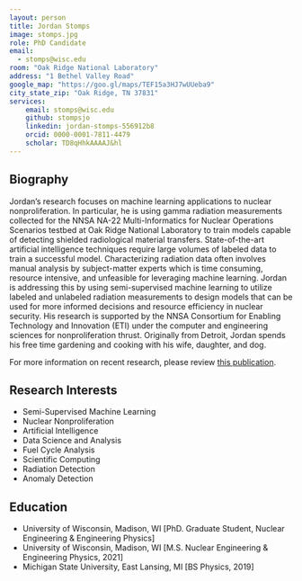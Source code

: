 ```yaml
---
layout: person
title: Jordan Stomps
image: stomps.jpg
role: PhD Candidate
email: 
  - stomps@wisc.edu
room: "Oak Ridge National Laboratory"
address: "1 Bethel Valley Road"
google_map: "https://goo.gl/maps/TEF15a3HJ7wUUeba9"
city_state_zip: "Oak Ridge, TN 37831"
services:
    email: stomps@wisc.edu
    github: stompsjo
    linkedin: jordan-stomps-556912b8
    orcid: 0000-0001-7811-4479
    scholar: TD8qHhkAAAAJ&hl
---
```


## Biography

Jordan’s research focuses on machine learning applications to nuclear
nonproliferation. In particular, he is using gamma radiation measurements
collected for the NNSA NA-22 Multi-Informatics for Nuclear Operations
Scenarios testbed at Oak Ridge National Laboratory to train models
capable of detecting shielded radiological material transfers.
State-of-the-art artificial intelligence techniques require large volumes
of labeled data to train a successful model. Characterizing radiation
data often involves manual analysis by subject-matter experts which is
time consuming, resource intensive, and unfeasible for leveraging machine
learning. Jordan is addressing this by using semi-supervised machine
learning to utilize labeled and unlabeled radiation measurements to design
models that can be used for more informed decisions and resource
efficiency in nuclear security. His research is supported by the NNSA
Consortium for Enabling Technology and Innovation (ETI) under the
computer and engineering sciences for nonproliferation thrust. Originally
from Detroit, Jordan spends his free time gardening and cooking with his
wife, daughter, and dog.

For more information on recent research, please review [this publication](https://www.mdpi.com/2673-4362/4/3/32).

## Research Interests


 * Semi-Supervised Machine Learning
 * Nuclear Nonproliferation
 * Artificial Intelligence
 * Data Science and Analysis
 * Fuel Cycle Analysis
 * Scientific Computing
 * Radiation Detection
 * Anomaly Detection

## Education


 * University of Wisconsin, Madison, WI [PhD. Graduate Student, Nuclear Engineering & Engineering Physics]
 * University of Wisconsin, Madison, WI [M.S. Nuclear Engineering & Engineering Physics, 2021]
 * Michigan State University, East Lansing, MI [BS Physics, 2019]

